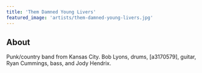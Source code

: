```yaml
---
title: 'Them Damned Young Livers'
featured_image: 'artists/them-damned-young-livers.jpg'
---
```


## About

Punk/country band from Kansas City. 
Bob Lyons, drums, [a3170579], guitar, Ryan Cummings, bass, and Jody Hendrix.
